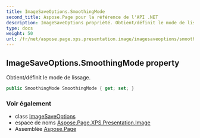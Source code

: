 ```yaml
---
title: ImageSaveOptions.SmoothingMode
second_title: Aspose.Page pour la référence de l'API .NET
description: ImageSaveOptions propriété. Obtient/définit le mode de lissage.
type: docs
weight: 50
url: /fr/net/aspose.page.xps.presentation.image/imagesaveoptions/smoothingmode/
---
```

## ImageSaveOptions.SmoothingMode property

Obtient/définit le mode de lissage.

```csharp
public SmoothingMode SmoothingMode { get; set; }
```

### Voir également

* class [ImageSaveOptions](../)
* espace de noms [Aspose.Page.XPS.Presentation.Image](../../imagesaveoptions/)
* Assemblée [Aspose.Page](../../../)


